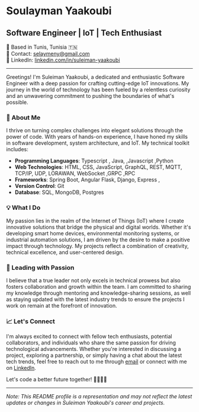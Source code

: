 # Soulayman Yaakoubi

##  Software Engineer | IoT  | Tech Enthusiast


📍 Based in Tunis, Tunisia 🇹🇳  
📧 Contact: selaymeny@gmail.com  
📱 LinkedIn: [linkedin.com/in/suleiman-yaakoubi](https://www.linkedin.com/in/suleiman-yaakoubi)  


---

Greetings! I'm Suleiman Yaakoubi, a dedicated and enthusiastic Software Engineer with a deep passion for crafting cutting-edge IoT innovations. My journey in the world of technology has been fueled by a relentless curiosity and an unwavering commitment to pushing the boundaries of what's possible.

### 🚀 About Me

I thrive on turning complex challenges into elegant solutions through the power of code. With years of hands-on experience, I have honed my skills in software development, system architecture, and IoT. My technical toolkit includes:

- **Programming Languages**: Typescript , Java, ,Javascript ,Python
- **Web Technologies**: HTML, CSS, JavaScript, GraphQL, REST, MQTT, TCP/IP, UDP, LORAWAN, WebSocket ,GRPC ,RPC 
- **Frameworks**: Spring Boot, Angular  Flask, Django, Express , 
- **Version Control**: Git
- **Database**: SQL, MongoDB, Postgres

### 💡 What I Do

My passion lies in the realm of the Internet of Things (IoT) where I create innovative solutions that bridge the physical and digital worlds. Whether it's developing smart home devices, environmental monitoring systems, or industrial automation solutions, I am driven by the desire to make a positive impact through technology. My projects reflect a combination of creativity, technical excellence, and user-centered design.

### 🌟 Leading with Passion

I believe that a true leader not only excels in technical prowess but also fosters collaboration and growth within the team. I am committed to sharing my knowledge through mentoring and knowledge-sharing sessions, as well as staying updated with the latest industry trends to ensure the projects I work on remain at the forefront of innovation.




### 📈 Let's Connect

I'm always excited to connect with fellow tech enthusiasts, potential collaborators, and individuals who share the same passion for driving technological advancements. Whether you're interested in discussing a project, exploring a partnership, or simply having a chat about the latest tech trends, feel free to reach out to me through [email](mailto:selaymeny@gmail.com) or connect with me on [LinkedIn](https://www.linkedin.com/in/suleiman-yaakoubi).

Let's code a better future together! 👨🏻‍💻🌟

---

*Note: This README profile is a representation and may not reflect the latest updates or changes in Suleiman Yaakoubi's career and projects.*
